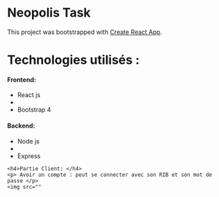# Neopolis Task

This project was bootstrapped with [Create React App](https://github.com/facebook/create-react-app).

<h1>Technologies utilisés :</h1>
<h4>Frontend:</h4>
  <ul>
  <li>React js <li>
   <li>Bootstrap 4</li>
  </ul>
<h4>Backend:</h4>
  <ul>
  <li>Node js<li>
  <li>Express</li>
  </ul>
  
    <h4>Partie Client: </h4>
    <p> Avoir un compte : peut se connecter avec son RIB et son mot de passe </p>
    <img src=""
  
  
   
